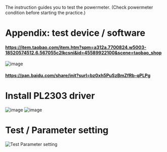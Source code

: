 The instruction guides you to test the powermeter. (Check powermeter condition before starting the practice.) 
# Appendix: test device / software
#### https://item.taobao.com/item.htm?spm=a312a.7700824.w5003-18520574512.6.567055c2Ikcsni&id=45589922100&scene=taobao_shop
![image](https://user-images.githubusercontent.com/90613715/136138480-3b68763e-1cd1-4588-8d92-633ede3a249b.png)
#### https://pan.baidu.com/share/init?surl=bz0xh5PuSzBmZfRb-qPLPg
# Install PL2303 driver
![image](https://user-images.githubusercontent.com/90613715/136138620-39c44856-4758-4f91-8bc3-675683c239a8.png)
![image](https://user-images.githubusercontent.com/90613715/136138639-b5a8e641-d1d3-4ef8-a0c0-e3d7be3c8843.png)
# Test / Parameter setting
![Test Parameter setting](https://user-images.githubusercontent.com/90613715/136138769-676c0629-02f5-4167-bbfc-6b1ce0c78f2d.png)
